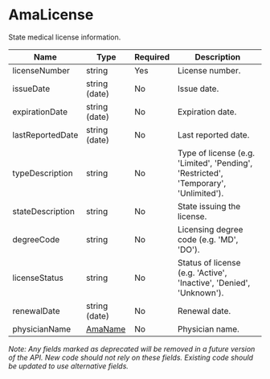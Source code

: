 # AmaLicense

State medical license information.

| Name | Type | Required | Description |
| - | - | - | - |
| licenseNumber | string | Yes | License number. |
| issueDate | string (date) | No | Issue date. |
| expirationDate | string (date) | No | Expiration date. |
| lastReportedDate | string (date) | No | Last reported date. |
| typeDescription | string | No | Type of license (e.g. 'Limited', 'Pending', 'Restricted', 'Temporary', 'Unlimited'). |
| stateDescription | string | No | State issuing the license. |
| degreeCode | string | No | Licensing degree code (e.g. 'MD', 'DO'). |
| licenseStatus | string | No | Status of license (e.g. 'Active', 'Inactive', 'Denied', 'Unknown'). |
| renewalDate | string (date) | No | Renewal date. |
| physicianName | [AmaName](ama-name.md) | No | Physician name. |

*Note: Any fields marked as deprecated will be removed in a future version of the API. New code should not rely on these fields. Existing code should be updated to use alternative fields.*
